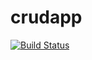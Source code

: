 # crudapp
[![Build Status](https://travis-ci.org/bryanmwaniqi/crudapp.svg?branch=hello)](https://travis-ci.org/bryanmwaniqi/crudapp)